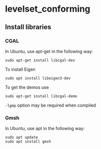 # levelset_conforming

## Install libraries

### CGAL

In Ubuntu, use apt-get in the following way:
```
sudo apt-get install libcgal-dev
```
To install Eigen
```
sudo apt install libeigen3-dev
```

To get the demos use
```
sudo apt-get install libcgal-demo
```

```-lgmp``` option may be required when compiled

### Gmsh
In Ubuntu, use apt in the following way:
```
sudo apt update
sudo apt install gmsh
```
